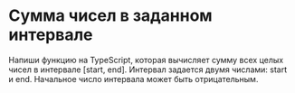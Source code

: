 # Сумма чисел в заданном интервале
Напиши функцию на TypeScript, которая вычисляет сумму всех целых чисел в интервале [start, end]. 
Интервал задается двумя числами: start и end. Начальное число интервала может быть отрицательным. 
